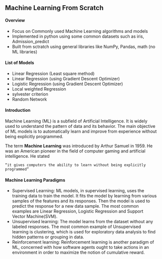 ## Machine Learning From Scratch

#### Overview

*   Focus on Commonly used Machine Learning algorithms and models
*   Implemented in python using some common datasets such as iris, Admission_predict
*   Built from sctratch using general libraries like NumPy, Pandas, math (no ML libraries)

#### List of Models

*   Linear Regression (Least square method)
*   Linear Regression (using Gradient Descent Optimizer)
*   Logistic Regression (using Gradient Descent Optimizer)
*   Local weighted Regression
*   sylvester criterion
*   Random Network

#### Introduction

Machine Learning (ML) is a subfield of Artificial Intelligence. It is widely used to understand the pattern of data and its behavior. The main objective of ML models is to automatically learn and improve from experience without being explicitly programmed.

The term **Machine Learning** was introduced by Arthur Samuel in 1959. He was an American pioneer in the field of computer gaming and artificial intelligence. He stated

```
“it gives computers the ability to learn without being explicitly programmed”
```

#### Machine Learning Paradigms

* Supervised Learning: ML models, in supervised learning, uses the training data to train the model. It fits the model by learning from various samples of the features and its responses. Then the model is used to predict the response for a new data sample. The most common examples are Linear Regression, Logistic Regression and Support Vector Machine(SVM).
* Unsupervised learning: The model learns from the dataset without any labeled responses. The most common example of Unsupervised learning is clustering, which is used for exploratory data analysis to find hidden patterns or grouping in data.
* Reinforcement learning: Reinforcement learning is another paradigm of ML, concerned with how software agents ought to take actions in an environment in order to maximize the notion of cumulative reward.
